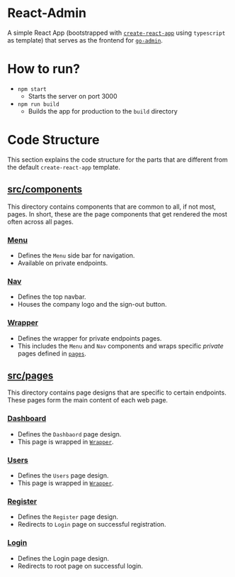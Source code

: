 # React-Admin
A simple React App (bootstrapped with [`create-react-app`](https://github.com/facebook/create-react-app) using `typescript` as template) that serves as the frontend for [`go-admin`](https://github.com/Rajil1213/go-admin).

# How to run?
* `npm start`
  - Starts the server on port 3000
* `npm run build`
  - Builds the app for production to the `build` directory

# Code Structure
This section explains the code structure for the parts that are different from the default `create-react-app` template.

## [src/components](./src/components/)
This directory contains components that are common to all, if not most, pages. In short, these are the page components that get rendered the most often across all pages.

### [Menu](./src/components/Menu.tsx)
* Defines the `Menu` side bar for navigation.
* Available on private endpoints.

### [Nav](./src/components/Nav.tsx)
* Defines the top navbar.
* Houses the company logo and the sign-out button.

### [Wrapper](./src/components/Wrapper.tsx)
* Defines the wrapper for private endpoints pages.
* This includes the `Menu` and `Nav` components and wraps specific _private_ pages defined in [`pages`](./src/pages/).

## [src/pages](./src/pages/)
This directory contains page designs that are specific to certain endpoints. These pages form the main content of each web page.

### [Dashboard](./src/pages/Dashboard.tsx)
* Defines the `Dashbaord` page design.
* This page is wrapped in [`Wrapper`](./src/components/Wrapper.tsx).

### [Users](./src/pages/Users.tsx)
* Defines the `Users` page design.
* This page is wrapped in [`Wrapper`](./src/components/Wrapper.tsx).
### [Register](./src/pages/Register.tsx)
* Defines the `Register` page design.
* Redirects to `Login` page on successful registration.

### [Login](./src/pages/Login.tsx)
* Defines the Login page design.
* Redirects to root page on successful login.

